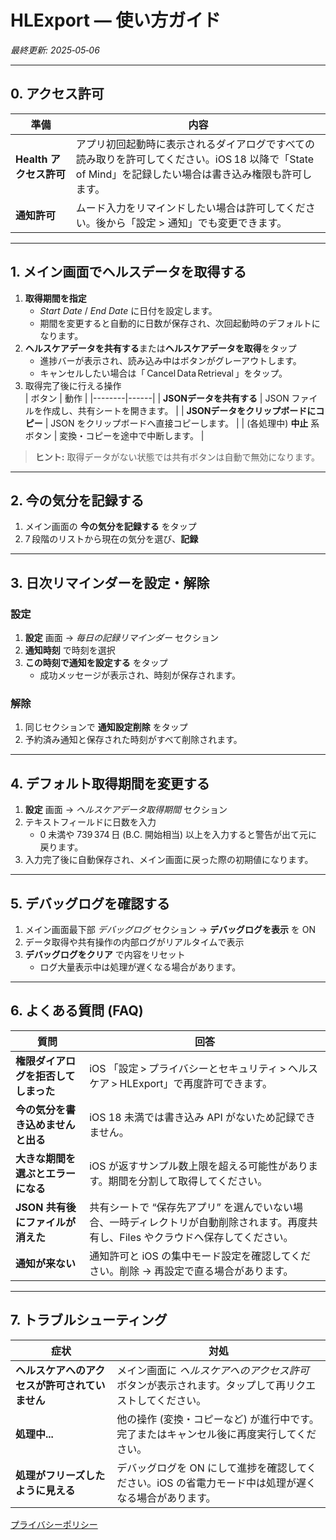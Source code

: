 # HLExport — 使い方ガイド
*最終更新: 2025‑05‑06*

---

## 0. アクセス許可
| 準備 | 内容 |
|------|------|
| **Health アクセス許可** | アプリ初回起動時に表示されるダイアログですべての読み取りを許可してください。iOS 18 以降で「State of Mind」を記録したい場合は書き込み権限も許可します。 |
| **通知許可** | ムード入力をリマインドしたい場合は許可してください。後から「設定 > 通知」でも変更できます。 |

---

## 1. メイン画面でヘルスデータを取得する
1. **取得期間を指定**  
   - *Start Date* / *End Date* に日付を設定します。  
   - 期間を変更すると自動的に日数が保存され、次回起動時のデフォルトになります。
2. **ヘルスケアデータを共有する**または**ヘルスケアデータを取得**をタップ  
   - 進捗バーが表示され、読み込み中はボタンがグレーアウトします。  
   - キャンセルしたい場合は「 Cancel Data Retrieval 」をタップ。
3. 取得完了後に行える操作  
| ボタン | 動作 |
|--------|------|
| **JSONデータを共有する** | JSON ファイルを作成し、共有シートを開きます。 |
| **JSONデータをクリップボードにコピー** | JSON をクリップボードへ直接コピーします。 |
| (各処理中) **中止** 系ボタン | 変換・コピーを途中で中断します。 |

> **ヒント:** 取得データがない状態では共有ボタンは自動で無効になります。

---

## 2. 今の気分を記録する
1. メイン画面の **今の気分を記録する** をタップ  
2. 7 段階のリストから現在の気分を選び、**記録**  

---

## 3. 日次リマインダーを設定・解除
### 設定
1. **設定** 画面 → *毎日の記録リマインダー* セクション  
2. **通知時刻** で時刻を選択  
3. **この時刻で通知を設定する** をタップ  
   - 成功メッセージが表示され、時刻が保存されます。

### 解除
1. 同じセクションで **通知設定削除** をタップ  
2. 予約済み通知と保存された時刻がすべて削除されます。

---

## 4. デフォルト取得期間を変更する
1. **設定** 画面 → *ヘルスケアデータ取得期間* セクション
2. テキストフィールドに日数を入力  
   - 0 未満や 739 374 日 (B.C. 開始相当) 以上を入力すると警告が出て元に戻ります。  
3. 入力完了後に自動保存され、メイン画面に戻った際の初期値になります。

---

## 5. デバッグログを確認する  
1. メイン画面最下部 *デバッグログ* セクション → **デバッグログを表示** を ON  
2. データ取得や共有操作の内部ログがリアルタイムで表示  
3. **デバッグログをクリア** で内容をリセット  
   - ログ大量表示中は処理が遅くなる場合があります。

---

## 6. よくある質問 (FAQ)

| 質問 | 回答 |
|------|------|
| **権限ダイアログを拒否してしまった** | iOS 「設定 > プライバシーとセキュリティ > ヘルスケア > HLExport」で再度許可できます。 |
| **今の気分を書き込めません と出る** | iOS 18 未満では書き込み API がないため記録できません。 |
| **大きな期間を選ぶとエラーになる** | iOS が返すサンプル数上限を超える可能性があります。期間を分割して取得してください。 |
| **JSON 共有後にファイルが消えた** | 共有シートで “保存先アプリ” を選んでいない場合、一時ディレクトリが自動削除されます。再度共有し、Files やクラウドへ保存してください。 |
| **通知が来ない** | 通知許可と iOS の集中モード設定を確認してください。削除 → 再設定で直る場合があります。 |

---

## 7. トラブルシューティング

| 症状 | 対処 |
|------|------|
| **ヘルスケアへのアクセスが許可されていません** | メイン画面に *ヘルスケアへのアクセス許可* ボタンが表示されます。タップして再リクエストしてください。 |
| **処理中...** | 他の操作 (変換・コピーなど) が進行中です。完了またはキャンセル後に再度実行してください。 |
| **処理がフリーズしたように見える** | デバッグログを ON にして進捗を確認してください。iOS の省電力モード中は処理が遅くなる場合があります。 |


[プライバシーポリシー](PrivacyPolicy_JPN)